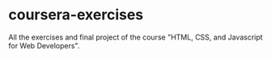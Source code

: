 # coursera-exercises
All the exercises and final project of the course "HTML, CSS, and Javascript for Web Developers".  
